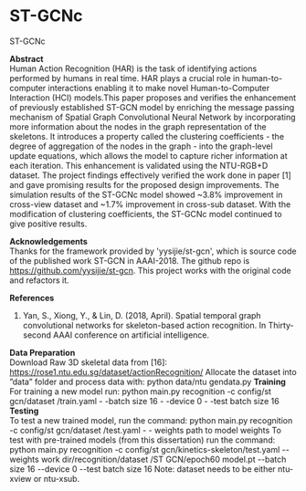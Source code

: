 # ST-GCNc
ST-GCNc

**Abstract** <br />
Human Action Recognition (HAR) is the task of identifying actions performed by humans in real time. HAR plays a crucial role in human-to-computer interactions enabling it to make novel Human-to-Computer Interaction (HCI) models.This paper proposes and verifies the enhancement of previously established ST-GCN model by enriching the message passing mechanism of Spatial Graph Convolutional Neural Network by incorporating more information about the nodes in the graph representation of the skeletons. It introduces a property called the clustering coefficients - the degree of aggregation of the nodes in the graph - into the graph-level update equations, which allows the model to capture richer information at each iteration. This enhancement is validated using the NTU-RGB+D dataset. The project findings effectively verified the work done in paper [1] and gave promising results for the proposed design improvements. The simulation results of the ST-GCNc model showed ~3.8% improvement in cross-view dataset and ~1.7% improvement in cross-sub dataset. With the modification of clustering coefficients, the ST-GCNc model continued to give positive results. 


**Acknowledgements** <br />
Thanks for the framework provided by 'yysijie/st-gcn', which is source code of the published work ST-GCN in AAAI-2018. The github repo is https://github.com/yysijie/st-gcn. This project works with the original code and refactors it.

**References** <br />
1. Yan, S., Xiong, Y., & Lin, D. (2018, April). Spatial temporal graph convolutional networks for skeleton-based action recognition. In Thirty-second AAAI conference on artificial intelligence.

**Data Preparation** <br />
Download Raw 3D skeletal data from [16]: https://rose1.ntu.edu.sg/dataset/actionRecognition/ Allocate the dataset into ”data” folder and process data with: python data/ntu gendata.py
**Training** <br />
For training a new model run:
python main.py recognition -c config/st gcn/dataset /train.yaml - -batch size 16 - -device 0 - -test batch size 16
**Testing**  <br />
To test a new trained model, run the command:
python main.py recognition -c config/st gcn/dataset /test.yaml - - weights path to model weights
To test with pre-trained models (from this dissertation) run the command:
python main.py recognition -c config/st gcn/kinetics-skeleton/test.yaml --weights work dir/recognition/dataset /ST GCN/epoch60 model.pt --batch size 16 --device 0 --test batch size 16
Note: dataset needs to be either ntu-xview or ntu-xsub.
